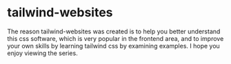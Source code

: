 # tailwind-websites
The reason tailwind-websites was created is to help you better understand this css software, which is very popular in the frontend area, and to improve your own skills by learning tailwind css by examining examples. I hope you enjoy viewing the series.
